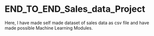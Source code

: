 # END_TO_END_Sales_data_Project
Here, I have made self made dataset of sales data as csv file and  have made possible Machine Learning Modules.
